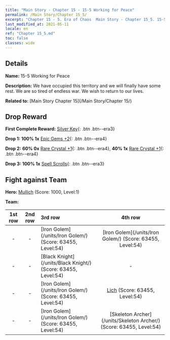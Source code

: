 ```yaml
---
title: "Main Story - Chapter 15 - 15-5 Working for Peace"
permalink: /Main Story/Chapter 15_5/
excerpt: "Chapter 15 - 5. Era of Chaos  Main Story - Chapter 15_5. 15-5 Working for Peace"
last_modified_at: 2021-05-11
locale: en
ref: "Chapter 15_5.md"
toc: false
classes: wide
---
```


## Details

 **Name:** 15-5 Working for Peace

 **Description:** We have occupied this territory and we will finally have some rest. We are so tired of endless war. We wish to return to our lives.

 **Related to:** [Main Story Chapter 15](/Main Story/Chapter 15/)

## Drop Reward

 **First Complete Reward:** [Silver Key](/Items/con_693/){: .btn .btn--era3}

 **Drop 1:** **100% 1x** [Epic Gems +2](/Items/mat_51/){: .btn .btn--era4}

 **Drop 2:** **60% 0x** [Rare Crystal +1](/Items/mat_45/){: .btn .btn--era4}, **40% 1x** [Rare Crystal +1](/Items/mat_45/){: .btn .btn--era4}

 **Drop 3:** **100% 1x** [Spell Scrolls](/Items/con_694/){: .btn .btn--era3}


## Fight against Team
 **Hero:** [Mullich](/heroes/Mullich/) (Score: 1000, Level:1)

 **Team:**


  | 1st row | 2nd row | 3rd row | 4th row |
  |:----:|:----:|:----|:----:|
  | - | - | [Iron Golem](/units/Iron Golem/) (Score: 63455, Level:54)  | [Iron Golem](/units/Iron Golem/) (Score: 63455, Level:54)  |
  | - | - | [Black Knight](/units/Black Knight/) (Score: 63455, Level:54)  | - |
  | - | - | [Iron Golem](/units/Iron Golem/) (Score: 63455, Level:54)  | [Lich](/units/Lich/) (Score: 63455, Level:54)  |
  | - | - | [Iron Golem](/units/Iron Golem/) (Score: 63455, Level:54)  | [Skeleton Archer](/units/Skeleton Archer/) (Score: 63455, Level:54)  |



